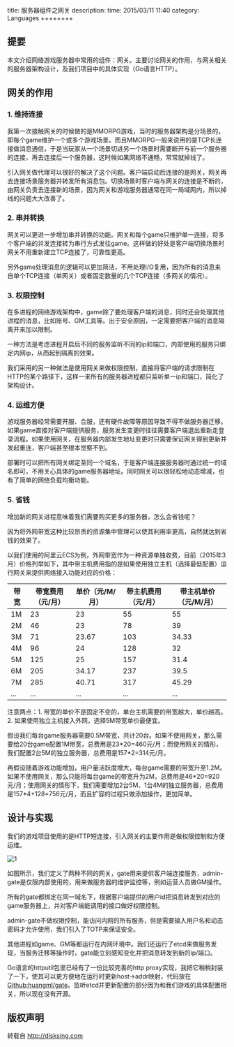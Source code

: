 title:  服务器组件之网关
description: 
time: 2015/03/11 11:40
category: Languages
++++++++

## 提要

本文介绍网络游戏服务器中常用的组件：网关。主要讨论网关的作用，与网关相关的服务器架构设计，及我们项目中的具体实现（Go语言HTTP）。

## 网关的作用

### 1. 维持连接

我第一次接触网关的时候做的是MMORPG游戏，当时的服务器架构是分场景的，即每个game维护一个或多个游戏场景。而且MMORPG一般来说用的是TCP长连接做消息通信，于是当玩家从一个场景切进另一个场景时需要断开与前一个服务器的连接，再去连接后一个服务器，这时候如果网络不通畅，常常就掉线了。

引入网关做代理可以很好的解决了这个问题。客户端启动后连接的是网关，网关再去连接场景服务器并转发所有消息包。切换场景时客户端与网关的连接是不断的，由网关负责去连接新的场景，因为网关和游戏服务器通常在同一局域网内，所以掉线的问题大大改善了。

### 2. 串并转换

网关可以更进一步增加串并转换的功能。网关和每个game只维护单一连接，将多个客户端的并发连接转为串行方式发往game。这样做的好处是客户端切换场景时网关不用重新建立TCP连接了，可靠性更高。

另外game处理消息的逻辑可以更加简洁，不用处理I/O复用，因为所有的消息来自单个TCP连接（单网关）或者固定数量的几个TCP连接（多网关的情况）。

### 3. 权限控制

在多进程的网络游戏架构中，game除了要处理客户端的消息，同时还会处理其他进程的消息，比如账号、GM工具等。出于安全原因，一定需要把客户端的消息隔离开来加以限制。

一种方法是考虑进程开启后不同的服务监听不同的ip和端口，内部使用的服务只绑定内网ip，从而起到隔离的效果。

我们采用的另一种做法是使用网关来做权限控制，直接将客户端的请求限制在HTTP的某个路径下，这样一来所有的服务器进程都只监听单一ip和端口，简化了架构设计。

### 4. 运维方便

游戏服务器经常需要开服、合服，还有硬件故障等原因导致不得不做服务器迁移。如果game直接对客户端提供服务，服务发生变更时往往需要客户端退出重新走登录流程。如果使用网关，在服务器内部发生地址变更时只需要保证网关得到更新并发起重连，客户端甚至根本觉察不到。

部署时可以把所有网关绑定至同一个域名，于是客户端连接服务器时通过统一的域名即可，不用关心具体的game服务器地址。同时网关可以很轻松地动态增减，也有了简单的网络负载均衡功能。

### 5. 省钱

增加新的网关进程意味着我们需要购买更多的服务器，怎么会省钱呢？

因为将外网带宽这种比较昂贵的资源集中管理可以使其利用率更高，自然就达到省钱的效果了。

以我们使用的阿里云ECS为例，外网带宽作为一种资源单独收费，目前（2015年3月）价格列举如下，其中带主机费用指的是如果使用独立主机（选择最低配置）运行网关来提供网络接入功能对应的价格：

带宽 | 带宽费用（元/月） | 单价（元/M/月） | 带主机费用（元/月） | 带主机单价（元/M/月）
--- | --- | ---   | --- | ---
1M  | 23  | 23    | 55  | 55
2M  | 46  | 23    | 78  | 39
3M  | 71  | 23.67 | 103 | 34.33
4M  | 96  | 24    | 128 | 32
5M  | 125 | 25    | 157 | 31.4
6M  | 205 | 34.17 | 237 | 39.5
7M  | 285 | 40.71 | 317 | 45.29
... | ... | ...   | ... | ...

注意两点：1. 带宽的单价不是固定不变的，单台主机需要的带宽越大，单价越高。2. 如果使用独立主机接入外网，选择5M带宽单价最便宜。

假设我们每台game服务器需要0.5M带宽，共计20台。如果不使用网关，那么需要给20台game配置1M带宽，总费用是23\*20=460元/月；而使用网关的情形，我们配置2台5M的独立服务器，总费用是157\*2=314元/月。

再假设随着游戏功能增加，用户量活跃度增大，每台game需要的带宽升至1.2M。如果不使用网关，那么只能将每台game的带宽升为2M，总费用是46\*20=920元/月；使用网关的情形下，我们需要增加2台5M、1台4M的独立服务器，总费用是157\*4+128=756元/月，而且扩容的过程只做添加操作，更加简单。

## 设计与实现

我们的游戏项目使用的是HTTP短连接，引入网关的主要作用是做权限控制和方便运维。

![1](/assets/img/gameserver-gate.png)

如图所示，我们定义了两种不同的网关，gate用来提供客户端连接服务，admin-gate是仅限内部使用的，用来做服务器的维护监控等，例如运营人员做GM操作。

所有的gate都绑定在同一域名下，根据客户端提供的用户id把消息转发到对应的game服务器上，并对客户端能调用的接口做好权限控制。

admin-gate不做权限控制，能访问内网的所有服务，但是需要输入用户名和动态密码才允许使用，我们引入了TOTP来保证安全。

其他进程如game、GM等都运行在内网环境中。我们还运行了etcd来做服务发现，当服务迁移等操作时，gate能立刻感知变化并把消息转发到新的ip/端口。

Go语言的httputil包里已经有了一份比较完善的http proxy实现，我把它稍稍封装了一下，使其可以更方便地在运行时更新host->addr映射，代码放在[Github:huangml/gate](https://github.com/huangml/gate)。监听etcd并更新配置的部分因为和我们游戏的具体配置相关，所以现在没有开源。

## 版权声明
转载自 http://disksing.com

